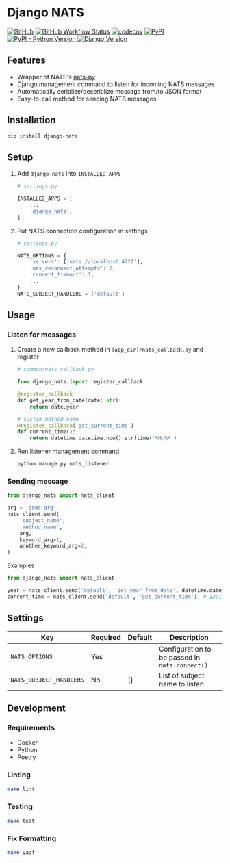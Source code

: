 # Django NATS

[![GitHub](https://img.shields.io/github/license/C0D1UM/django-nats)](https://github.com/C0D1UM/django-nats/blob/main/LICENSE)
[![GitHub Workflow Status](https://img.shields.io/github/workflow/status/C0D1UM/django-nats/CI)](https://github.com/C0D1UM/django-nats/actions/workflows/ci.yml)
[![codecov](https://codecov.io/gh/C0D1UM/django-nats/branch/main/graph/badge.svg?token=PN19DJ3SDF)](https://codecov.io/gh/C0D1UM/django-nats)
[![PyPI](https://img.shields.io/pypi/v/django-nats)](https://pypi.org/project/django-nats/)  
[![PyPI - Python Version](https://img.shields.io/pypi/pyversions/django-nats)](https://github.com/C0D1UM/django-nats)
[![Django Version](https://img.shields.io/badge/django-3.1%20%7C%203.2%20%7C%204.0-blue)](https://github.com/C0D1UM/django-nats)

## Features

- Wrapper of NATS's [nats-py](https://github.com/nats-io/nats.py)
- Django management command to listen for incoming NATS messages
- Automatically serialize/deserialize message from/to JSON format
- Easy-to-call method for sending NATS messages

## Installation

```bash
pip install django-nats
```

## Setup

1. Add `django_nats` into `INSTALLED_APPS`

   ```python
   # settings.py

   INSTALLED_APPS = [
       ...
       'django_nats',
   ]
   ```

3. Put NATS connection configuration in settings

   ```python
   # settings.py

   NATS_OPTIONS = {
       'servers': ['nats://localhost:4222'],
       'max_reconnect_attempts': 2,
       'connect_timeout': 1,
       ...
   }
   NATS_SUBJECT_HANDLERS = ['default']
   ```

## Usage

### Listen for messages

1. Create a new callback method in `[app_dir]/nats_callback.py` and register

   ```python
   # common/nats_callback.py

   from django_nats import register_callback

   @register_callback
   def get_year_from_date(date: str):
       return date.year

   # custom method name
   @register_callback('get_current_time')
   def current_time():
       return datetime.datetime.now().strftime('%H:%M')
   ```
   
2. Run listener management command

   ```bash
   python manage.py nats_listener
   ```

### Sending message

```python
from django_nats import nats_client

arg = 'some arg'
nats_client.send(
    'subject_name',
    'method_name',
    arg,
    keyword_arg=1,
    another_keyword_arg=2,
)
```

Examples

```python
from django_nats import nats_client

year = nats_client.send('default', 'get_year_from_date', datetime.date(2022, 1, 1))  # 2022
current_time = nats_client.send('default', 'get_current_time')  # 12:11
```

## Settings

| Key                     | Required | Default | Description                                    |
|-------------------------|----------|---------|------------------------------------------------|
| `NATS_OPTIONS`          | Yes      |         | Configuration to be passed in `nats.connect()` |
| `NATS_SUBJECT_HANDLERS` | No       | []      | List of subject name to listen                 |

## Development

### Requirements

- Docker
- Python
- Poetry

### Linting

```bash
make lint
```

### Testing

```bash
make test
```

### Fix Formatting

```bash
make yapf
```
